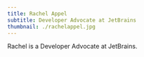 ```yaml
---
title: Rachel Appel
subtitle: Developer Advocate at JetBrains
thumbnail: ./rachelappel.jpg
---
```


Rachel is a Developer Advocate at JetBrains.

